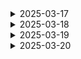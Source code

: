 <details>
    <summary>2025-03-17</summary>

# 1. 현재 Msa 방식으로 배포를 진행 중입니다.

![alt text](images/msa-diagram.svg)

- k3s를 이용하여 배포를 진행 도중 ks3 자체 ip 주소를 이용하는 treafic과 nginx ingress 와 충돌하는 것을 약 10시간만에 깨닫게 되었습니다...!

# 2. 그래서 현재 프론트파일을 도커 허브에 업로드 해놓았고 그 이미지를 pull 받아서 띄우는 형태를 구성하려고 하였으나 충돌로 인하여 k3s -> 바닐라 쿠바네티스를 이용하고자 하였습니다.

# 쿠버네티스 기반 마이크로서비스 아키텍처 설정 진행상황

## 완료된 작업

### 1. k3s 제거 및 바닐라 쿠버네티스 설치

```bash
# K3S 제거
/usr/local/bin/k3s-uninstall.sh

# 쿠버네티스 구성요소 설치
sudo apt-get update
sudo apt-get install -y apt-transport-https ca-certificates curl
curl -fsSL https://pkgs.k8s.io/core:/stable:/v1.28/deb/Release.key | sudo gpg --dearmor -o /etc/apt/keyrings/kubernetes-apt-keyring.gpg
echo 'deb [signed-by=/etc/apt/keyrings/kubernetes-apt-keyring.gpg] https://pkgs.k8s.io/core:/stable:/v1.28/deb/ /' | sudo tee /etc/apt/sources.list.d/kubernetes.list
sudo apt-get update
sudo apt-get install -y kubelet kubeadm kubectl
sudo apt-mark hold kubelet kubeadm kubectl

```

### 2. 시스템 설정

```bash
# swap 비활성화 (Kubernetes 요구사항)
sudo swapoff -a
sudo sed -i '/ swap / s/^\(.*\)$/#\1/g' /etc/fstab

# 필요한 커널 모듈 활성화
cat <<EOF | sudo tee /etc/modules-load.d/k8s.conf
overlay
br_netfilter
EOF
sudo modprobe overlay
sudo modprobe br_netfilter

# 필요한 sysctl 파라미터 설정
cat <<EOF | sudo tee /etc/sysctl.d/k8s.conf
net.bridge.bridge-nf-call-iptables  = 1
net.bridge.bridge-nf-call-ip6tables = 1
net.ipv4.ip_forward                 = 1
EOF
sudo sysctl --system

```

### 3. Containerd 설정

```bash
# containerd 설정
sudo mkdir -p /etc/containerd
sudo containerd config default | sudo tee /etc/containerd/config.toml
sudo sed -i 's/SystemdCgroup \= false/SystemdCgroup \= true/g' /etc/containerd/config.toml
sudo systemctl restart containerd
sudo systemctl enable containerd

# Docker 설정 조정 (containerd와 호환되도록)
sudo mkdir -p /etc/docker
cat <<EOF | sudo tee /etc/docker/daemon.json
{
  "exec-opts": ["native.cgroupdriver=systemd"],
  "log-driver": "json-file",
  "log-opts": {
    "max-size": "100m"
  },
  "storage-driver": "overlay2"
}
EOF
sudo systemctl restart docker

```

### 4. 쿠버네티스 클러스터 초기화

```bash
# 쿠버네티스 클러스터 초기화
sudo kubeadm init --pod-network-cidr=10.244.0.0/16

# kubeconfig 설정
mkdir -p $HOME/.kube
sudo cp -i /etc/kubernetes/admin.conf $HOME/.kube/config
sudo chown $(id -u):$(id -g) $HOME/.kube/config

```

### 5. 네트워크 및 인그레스 설정

```bash
# Calico CNI 설치
kubectl apply -f https://raw.githubusercontent.com/projectcalico/calico/v3.26.1/manifests/calico.yaml

# 단일 노드 클러스터에서 워크로드 실행 허용
kubectl taint nodes --all node-role.kubernetes.io/control-plane-

# kubectl 경로 문제 해결
sudo ln -s /usr/bin/kubectl /usr/local/bin/kubectl
echo 'export PATH=$PATH:/usr/bin' >> ~/.bashrc
source ~/.bashrc

# Nginx Ingress Controller 설치
kubectl apply -f https://raw.githubusercontent.com/kubernetes/ingress-nginx/controller-v1.9.4/deploy/static/provider/cloud/deploy.yaml

```

### 6. SSL 인증서 관리 설정

```bash
# cert-manager 설치
kubectl apply -f https://github.com/cert-manager/cert-manager/releases/download/v1.12.0/cert-manager.yaml

# ClusterIssuer 설정 (Let's Encrypt)
cat > cluster-issuer.yaml << EOF
apiVersion: cert-manager.io/v1
kind: ClusterIssuer
metadata:
  name: letsencrypt-prod
spec:
  acme:
    server: https://acme-v02.api.letsencrypt.org/directory
    email: p990805@gmail.com
    privateKeySecretRef:
      name: letsencrypt-prod
    solvers:
    - http01:
        ingress:
          class: nginx
EOF
kubectl apply -f cluster-issuer.yaml

```

### 7. 마이크로서비스 네임스페이스 생성

```bash
# 마이크로서비스 네임스페이스 생성
kubectl create namespace msa-system
kubectl create namespace user-service
kubectl create namespace lucky-service
kubectl create namespace gateway-service
kubectl create namespace eureka-service
kubectl create namespace diary-service
kubectl create namespace config-service
kubectl create namespace frontend-service

```

## 남은 작업

1. 각 마이크로서비스의 Dockerfile 작성
2. 각 마이크로서비스 Docker 이미지 빌드 및 Docker Hub에 푸시
3. 각 마이크로서비스의 Deployment, Service, Ingress 설정 및 배포
4. 전체 시스템 연동 테스트

## 프로젝트 구성

### 마이크로서비스 구성

- Config Service: 중앙 설정 관리 (Spring Cloud Config)
- Eureka Service: 서비스 디스커버리
- Gateway Service: API 게이트웨이
- User Service: 사용자 관리
- Diary Service: 다이어리 기능
- Lucky Service: 운세 서비스
- Frontend Service: React 기반 프론트엔드

### 프로젝트 폴더 구조

```
project-root/
│
├── BE/
│   ├── config-service/
│   │   ├── src/
│   │   ├── Dockerfile  # 아직 작성 필요
│   │   └── pom.xml
│   │
│   ├── eureka-service/
│   │   ├── src/
│   │   ├── Dockerfile  # 아직 작성 필요
│   │   └── pom.xml
│   │
│   ├── gateway-service/
│   │   ├── src/
│   │   ├── Dockerfile  # 아직 작성 필요
│   │   └── pom.xml
│   │
│   ├── user-service/
│   │   ├── src/
│   │   ├── Dockerfile  # 아직 작성 필요
│   │   └── pom.xml
│   │
│   ├── diary-service/
│   │   ├── src/
│   │   ├── Dockerfile  # 아직 작성 필요
│   │   └── pom.xml
│   │
│   └── lucky-service/
│       ├── src/
│       ├── Dockerfile  # 아직 작성 필요
│       └── pom.xml
│
└── FE/
    └── frontend-service/
        ├── src/
        ├── Dockerfile  # Frontend만 작성 완료
        └── package.json

```

</details>

<details>
  <summary>2025-03-18</summary>

# 쿠버네티스로 고통 받다가 도커 컴포즈로 변경

# ec2 초기화 했습니다.

# 1. 설정 초기화

```docker
# 시스템 패키지 업데이트
sudo apt update
sudo apt upgrade -y
```

# 2. 기본 유틸리티 설정

```docker
# 기본 유틸리티 설치
sudo apt install -y git curl wget vim htop
```

# 3. UFW 허용번호 확인

```powershell

# UFW 상태 확인
sudo ufw status numbered

#대충이런식으로나옴
ubuntu@ip-172-26-14-197:~$ sudo ufw status numbered
Status: active
     To                         Action      From
     --                         ------      ----
[ 1] 22                         ALLOW IN    Anywhere
[ 2] 80                         ALLOW IN    Anywhere
[ 3] 44                         ALLOW IN    Anywhere
[ 4] 8989                       ALLOW IN    Anywhere
[ 5] 22 (v6)                    ALLOW IN    Anywhere (v6)
[ 6] 80 (v6)                    ALLOW IN    Anywhere (v6)
[ 7] 44 (v6)                    ALLOW IN    Anywhere (v6)
[ 8] 8989 (v6)                  ALLOW IN    Anywhere (v6)
ubuntu@ip-172-26-14-197:~$ ls -la ~/ | grep .ssh
drwx------ 2 ubuntu ubuntu 4096 Mar 18 05:48 .ssh
drwx------ 2 ubuntu ubuntu 4096 Mar 18 05:48 .ssh_bak
ubuntu@ip-172-26-14-197:~$
```

# 4. Docker 설치

```powershell
# 필요한 패키지 설치
sudo apt update
sudo apt install -y apt-transport-https ca-certificates curl software-properties-common

# Docker 공식 GPG 키 추가
curl -fsSL https://download.docker.com/linux/ubuntu/gpg | sudo apt-key add -

# Docker 저장소 추가
sudo add-apt-repository "deb [arch=amd64] https://download.docker.com/linux/ubuntu $(lsb_release -cs) stable"

# 패키지 정보 업데이트
sudo apt update

# Docker 설치
sudo apt install -y docker-ce

# Docker 서비스 상태 확인
sudo systemctl status docker

# 현재 사용자를 docker 그룹에 추가 (sudo 없이 docker 명령어 실행 가능)
sudo usermod -aG docker $USER
```

# 5. Docker Compose 설치

```powershell
# Docker Compose 최신 버전 설치
sudo curl -L "https://github.com/docker/compose/releases/download/v2.23.0/docker-compose-$(uname -s)-$(uname -m)" -o /usr/local/bin/docker-compose

# 실행 권한 부여
sudo chmod +x /usr/local/bin/docker-compose

# 버전 확인
docker-compose --version

# 로그아웃 후 다시 로그인하거나, 다음 명령어로 현재 세션에 그룹 변경 적용
newgrp docker
```

# 6. 도커와 도커 컴포즈 설치 확인

```powershell
docker-compose --version
# Hello World 컨테이너 실행 테스트
docker run hello-world
```

# 7. 각 프로젝트 마다 도커파일 생성

- 아래와 방법으로 할거면 spring은 mvn clean package 로 빌드 먼저해야함

```powershell
#스프링 예시
FROM openjdk:21
WORKDIR /app
COPY target/*.jar config-service.jar
EXPOSE 8888
ENTRYPOINT ["java", "-jar", "config-service.jar"]
```

```powershell
# 프론트 예시
FROM node:18-alpine AS build
WORKDIR /app
COPY package.json package-lock.json* ./
RUN npm ci
COPY . .
RUN npm run build

FROM nginx:alpine
COPY --from=build /app/dist /usr/share/nginx/html
COPY ./nginx.conf /etc/nginx/conf.d/default.conf
EXPOSE 80
CMD ["nginx", "-g", "daemon off;"]
```

# 8. 프론트 프로젝트 dockerfile이랑 같은 위치에 Nginx.conf 파일 생성

```powershell
server {
    listen 80;

    location / {
        root /usr/share/nginx/html;
        index index.html index.htm;
        try_files $uri $uri/ /index.html;
    }

    # 백엔드 API 요청 프록시
    location /api {
        proxy_pass http://gateway-service:8080;
        proxy_set_header Host $host;
        proxy_set_header X-Real-IP $remote_addr;
        proxy_set_header X-Forwarded-For $proxy_add_x_forwarded_for;
    }
}
```

# 9. 프로젝트 제일 루트 디렉토리에 Docker compose 파일 구성

- docker-compose.yml

```powershell
version: '3'

services:
  config-service:
    image: imjuchan/config-service:latest
    ports:
      - "8888:8888"
    networks:
      - backend-network

  eureka-service:
    image: imjuchan/eureka-service:latest
    ports:
      - "8761:8761"
    depends_on:
      - config-service
    networks:
      - backend-network
    environment:
      - SPRING_CLOUD_CONFIG_URI=http://config-service:8888

  gateway-service:
    image: imjuchan/gateway-service:latest
    ports:
      - "8080:8080"
    depends_on:
      - eureka-service
    networks:
      - backend-network
      - frontend-network
    environment:
      - SPRING_CONFIG_IMPORT=configserver:http://config-service:8888
      - SPRING_CLOUD_CONFIG_URI=http://config-service:8888
      - SPRING_CLOUD_CONFIG_FAIL_FAST=false
      - EUREKA_CLIENT_SERVICEURL_DEFAULTZONE=http://eureka-service:8761/eureka/

  frontend:
    image: imjuchan/frontend-service:latest
    ports:
      - "80:80"
      - "443:443"
    depends_on:
      - gateway-service
    networks:
      - frontend-network
    volumes:
      -  /etc/letsencrypt:/etc/letsencrypt:ro
      - ./nginx-ssl.conf:/etc/nginx/conf.d/default.conf
  # 나머지 서비스들 추가 (user-service, diary-service, lucky-service 등)

networks:
  backend-network:
    driver: bridge
  frontend-network:
    driver: bridge

```

# 10. ec2 들어와서 테스트

```powershell

docker-compose up -d
docker-compose ps
docker-compose logs -f [서비스명]

docker-compose logs -f config-service
docker-compose logs -f eureka-service
docker-compose logs -f gateway-service
docker-compose logs -f frontend
```

# 11. ec2에서 docker-compose.yml 생성

```powershell

# docker-compose.yml 파일 생성 및 편집
nano docker-compose.yml
```

# 12. ec2에서 docker-compose.yml 파일 작성

- 위에서 작성했떤 docker-compose.yml 파일 그대로 가져와서 써도 됌
- ctrl+o 저장
- 엔터
- ctrl+x 나가기

# 13. ec2에서 확인

```powershell
docker compose up -d
docker compose ps
docker compose logs -f
```

- 여기까지 하면 http 배포는 끝

# 14. https 설정

- Let’s Encrypt 로 무료 SSL 인증서 발급

```powershell
sudo apt-get update
sudo apt-get install certbot python3-certbot-nginx
sudo certbot --nginx -d j12c202.p.ssafy.io
```

# 15. nginx 설정

- docker-compose.yml 파일과 같은 위치

```powershell
# EC2 서버에서 nginx-ssl.conf 파일 생성
cat > nginx-ssl.conf << EOF
server {
    listen 80;
    server_name j12c202.p.ssafy.io;
    return 301 https://$host$request_uri;
}

server {
    listen 443 ssl;
    server_name j12c202.p.ssafy.io;

    ssl_certificate /etc/letsencrypt/live/j12c202.p.ssafy.io/fullchain.pem;
    ssl_certificate_key /etc/letsencrypt/live/j12c202.p.ssafy.io/privkey.pem;

    ssl_protocols TLSv1.2 TLSv1.3;
    ssl_prefer_server_ciphers on;
    ssl_ciphers 'EECDH+AESGCM:EDH+AESGCM:AES256+EECDH:AES256+EDH';

    location / {
        root /usr/share/nginx/html;
        index index.html index.htm;
        try_files $uri $uri/ /index.html;
    }

    location /api {
        proxy_pass http://gateway-service:8080;
        proxy_set_header Host $host;
        proxy_set_header X-Real-IP $remote_addr;
        proxy_set_header X-Forwarded-For $proxy_add_x_forwarded_for;
        proxy_set_header X-Forwarded-Proto $scheme;
    }
}
EOF
```

- 사실 이거 끝나고 docker-compose.yml 에 추가해야할 내용있는데 귀찮아서 위에 올릴때 한꺼번에 올림

```powershell
frontend:
  image: imjuchan/frontend-service:latest
  ports:
    - "80:80"
    - "443:443"  # HTTPS 포트 추가
  depends_on:
    - gateway-service
  networks:
    - frontend-network
  volumes:
    - /etc/letsencrypt:/etc/letsencrypt:ro  # 인증서 디렉토리 마운트
    - ./nginx-ssl.conf:/etc/nginx/conf.d/default.conf  # Nginx 설정 파일 마운트
```

# 16. 도커 적용

```powershell
# 기존 컨테이너 중지
docker compose down

# 새 설정으로 컨테이너 시작
docker compose up -d
```

# 17.certbot 설치

```powershell
sudo apt-get update
sudo apt-get install certbot

docker compose down

certbot --version
sudo certbot certonly --standalone -d j12c202.p.ssafy.io

docker compose up -d
```

- 인증서 발급 과정에서 일시적으로 80번 포트를 사용함으로 잠시 도커를 꺼놈
- 그리고 다시 키기

# 18. ec2에 젠킨스 설치

```powershell
# Jenkins 저장소 키 가져오기
sudo wget -O /usr/share/keyrings/jenkins-keyring.asc \
  https://pkg.jenkins.io/debian-stable/jenkins.io-2023.key

# Jenkins 저장소 추가
echo deb [signed-by=/usr/share/keyrings/jenkins-keyring.asc] \
  https://pkg.jenkins.io/debian-stable binary/ | sudo tee \
  /etc/apt/sources.list.d/jenkins.list > /dev/null

# 패키지 목록 업데이트
sudo apt-get update

# Jenkins 설치 전 Java 설치 (Jenkins는 Java 기반)
sudo apt-get install -y openjdk-17-jdk

# Jenkins 설치
sudo apt-get install -y jenkins

# Jenkins 서비스 시작
sudo systemctl start jenkins

# Jenkins 서비스 상태 확인
sudo systemctl status jenkins
```

# 19. 젠킨스 설정

```powershell
관리자 비밀번호 확인해야함
sudo cat /var/lib/jenkins/secrets/initialAdminPassword
```

- 이때 젠킨스는 8080 쓰기 때문에 아까 ufw에서 8080 허용되고 있는지 확인

```powershell
sudo ufw status numbered
sudo ufw allow 8080
sudo ufw status numbered

```

# 20. 젠킨스 가입

- 가입되면 http://j12c202.p.ssafy.io:8080에 들어가서 가입하기

# 21. 플러그인 설치

- 관리 들어가서 플러그인 관리 들어가기
-

GitLab
GitLab API
Docker
Docer pipeline

이거 선택 하기

- 설치 후 재시작

# 22. 깃랩과 도커 accesstoken 얻기

```powershell
https://claude.ai/chat/24c29839-5423-4a8c-8338-d4379ca43a8a
```

# 23. accesstoken얻은거 젠킨스랑 연동하기

```powershell
https://claude.ai/chat/004eee28-fa0d-4e4b-b6ee-8ea80145d0f8
```

</details>

<details>
  <summary>2025-03-19</summary>

# 1. 젠킨스 자동화 설정

![alt text](images/jenkins-logs.png)
![alt text](images/jenkins-home.png)

# 2. 젠킨스 결과 mm 통보

![alt text](images/jenkins-result.png)

# 3. Grafana 모니터링

![alt text](images/grafana-node.png)
![alt text](images/grafana-docker.png)
![alt text](images/grafana-logs.png)

</details>

<details>
  <summary>2025-03-20</summary>

# 1. ec2 서버 오류 발생하여 해결 중입니다.!

- 현재 config 서버는 배포가 완료 되었는데 gateway를통한 모든 백엔드 서버가 배포되지 않는 현상을 겪고 있습니다.

## 시도 1

- 문제 발견: 현재 백엔드 프로젝트가 localhost로 하드코딩 되어있어서 서버이름으로 바꾸는 작업을 진행하였습니다. -> 실패

## 시도 2

- 현재 pom.xl 에 build 관련된 로직이 없어서 build 로직을 추가하였습니다. -> 실패

지금 이 작업을 10시간 넘게 진행 중이며 현상을 처리하기 위해 계속 빌드해서 돌리고 있습니다..

</details>
